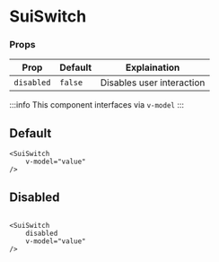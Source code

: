 # SuiSwitch

### Props
| Prop       | Default | Explaination              |
|------------|---------|---------------------------|
| `disabled` | `false` | Disables user interaction |

:::info
This component interfaces via `v-model`
:::

## Default
<Example>
    <SuiSwitchExample />
</Example>

```vue
<SuiSwitch
    v-model="value"
/>
```

## Disabled
<Example>
    <div style="display: flex; justify-content: center; gap: 10px;">
        <SuiSwitch disabled :modelValue="true" />
        <SuiSwitch disabled />
    </div>
</Example>

```vue
<SuiSwitch
    disabled
    v-model="value"
/>
```

<script setup>
import Example from './Example.vue';
import SuiSwitchExample from "./SuiSwitchExample.vue";
import { SuiSwitch } from "../../src/components/index.js";
</script>
